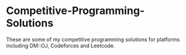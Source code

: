 # Competitive-Programming-Solutions
These are some of my competitive programming solutions for platforms including DM::OJ, Codeforces and Leetcode.
